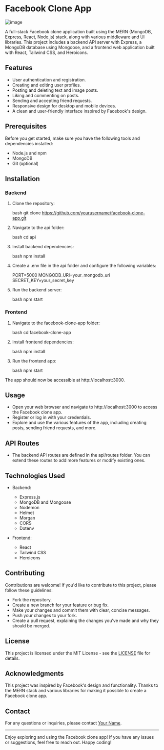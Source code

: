 # Facebook Clone App
![image](https://github.com/kaursimar12/Facebook_clone/assets/109023363/d81dd78b-2a29-46f2-bc48-150df0d112c3)

A full-stack Facebook clone application built using the MERN (MongoDB, Express, React, Node.js) stack, along with various middleware and UI libraries. This project includes a backend API server with Express, a MongoDB database using Mongoose, and a frontend web application built with React, Tailwind CSS, and Heroicons.

## Features

- User authentication and registration.
- Creating and editing user profiles.
- Posting and deleting text and image posts.
- Liking and commenting on posts.
- Sending and accepting friend requests.
- Responsive design for desktop and mobile devices.
- A clean and user-friendly interface inspired by Facebook's design.

## Prerequisites

Before you get started, make sure you have the following tools and dependencies installed:

- Node.js and npm
- MongoDB
- Git (optional)

## Installation

### Backend

1. Clone the repository:

   bash
   git clone https://github.com/yourusername/facebook-clone-app.git
   

2. Navigate to the api folder:

   bash
   cd api
   

3. Install backend dependencies:

   bash
   npm install
   

4. Create a .env file in the api folder and configure the following variables:

   
   PORT=5000
   MONGODB_URI=your_mongodb_uri
   SECRET_KEY=your_secret_key
   

5. Run the backend server:

   bash
   npm start
   

### Frontend

1. Navigate to the facebook-clone-app folder:

   bash
   cd facebook-clone-app
   

2. Install frontend dependencies:

   bash
   npm install
   

3. Run the frontend app:

   bash
   npm start
   

The app should now be accessible at http://localhost:3000.

## Usage

- Open your web browser and navigate to http://localhost:3000 to access the Facebook clone app.
- Register or log in with your credentials.
- Explore and use the various features of the app, including creating posts, sending friend requests, and more.

## API Routes

- The backend API routes are defined in the api/routes folder. You can extend these routes to add more features or modify existing ones.

## Technologies Used

- Backend:
  - Express.js
  - MongoDB and Mongoose
  - Nodemon
  - Helmet
  - Morgan
  - CORS
  - Dotenv

- Frontend:
  - React
  - Tailwind CSS
  - Heroicons

## Contributing

Contributions are welcome! If you'd like to contribute to this project, please follow these guidelines:
- Fork the repository.
- Create a new branch for your feature or bug fix.
- Make your changes and commit them with clear, concise messages.
- Push your changes to your fork.
- Create a pull request, explaining the changes you've made and why they should be merged.

## License

This project is licensed under the MIT License - see the [LICENSE](LICENSE) file for details.

## Acknowledgments

This project was inspired by Facebook's design and functionality. Thanks to the MERN stack and various libraries for making it possible to create a Facebook clone app.

## Contact

For any questions or inquiries, please contact [Your Name](mailto:your.email@example.com).

---

Enjoy exploring and using the Facebook clone app! If you have any issues or suggestions, feel free to reach out. Happy coding!
